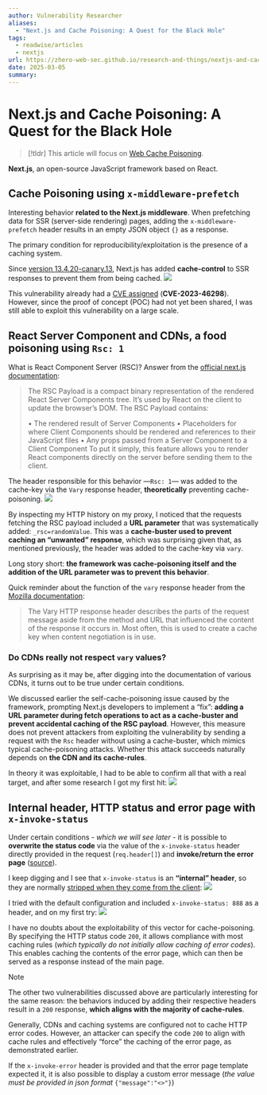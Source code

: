 ```yaml
---
author: Vulnerability Researcher
aliases:
  - "Next.js and Cache Poisoning: A Quest for the Black Hole"
tags:
  - readwise/articles
  - nextjs
url: https://zhero-web-sec.github.io/research-and-things/nextjs-and-cache-poisoning-a-quest-for-the-black-hole?__readwiseLocation=
date: 2025-03-05
summary:
---
```

# Next.js and Cache Poisoning: A Quest for the Black Hole

>[!tldr]
>This article will focus on [Web Cache Poisoning](../../Dev,%20ICT%20&%20Cybersec/Web%20&%20Network%20Hacking/Web%20Cache%20Poisoning.md). [](https://read.readwise.io/read/01jnjz58as6y84wgms8aye638a)


**Next.js**, an open-source JavaScript framework based on React. [](https://read.readwise.io/read/01jnjz4tsx7a0e73p0678gjbr8)

## Cache Poisoning using `x-middleware-prefetch`

Interesting behavior **related to the Next.js middleware**. When prefetching data for SSR (server-side rendering) pages, adding the `x-middleware-prefetch` header results in an empty JSON object `{}` as a response. [](https://read.readwise.io/read/01jnjz6zehphcx8xd813gyfszt)

The primary condition for reproducibility/exploitation is the presence of a caching system. [](https://read.readwise.io/read/01jnjz9mw2m2gvkpmcjan4mvp8)

Since [version 13.4.20-canary.13](https://github.com/advisories/GHSA-c59h-r6p8-q9wc), Next.js has added **cache-control** to SSR responses to prevent them from being cached.
 ![](https://zhero-web-sec.github.io/images/next-cache-2.png) [](https://read.readwise.io/read/01jnjzacc3e4c3y18r3y99bazw)

This vulnerability already had a [CVE assigned](https://nvd.nist.gov/vuln/detail/CVE-2023-46298) (**CVE-2023-46298**). However, since the proof of concept (POC) had not yet been shared, I was still able to exploit this vulnerability on a large scale. [](https://read.readwise.io/read/01jnjzb3zkkjvppmhq5sdp7bac)


## React Server Component and CDNs, a food poisoning using `Rsc: 1`

What is React Component Server (RSC)? Answer from the [official next.js documentation](https://nextjs.org/learn/react-foundations/server-and-client-components):
 > The RSC Payload is a compact binary representation of the rendered React Server Components tree. It’s used by React on the client to update the browser’s DOM. The RSC Payload contains:
 > 
 > • The rendered result of Server Components
 > • Placeholders for where Client Components should be rendered and references to their JavaScript files
 > • Any props passed from a Server Component to a Client Component
 To put it simply, this feature allows you to render React components directly on the server before sending them to the client. [](https://read.readwise.io/read/01jnjzd1p4p2twp5hm2arn58np)

The header responsible for this behavior —`Rsc: 1`— was added to the cache-key via the `Vary` response header, **theoretically** preventing cache-poisoning.
 ![](https://zhero-web-sec.github.io/images/next-cache-4.png) [](https://read.readwise.io/read/01jnjzdt537265hntq86seqgqb)

By inspecting my HTTP history on my proxy, I noticed that the requests fetching the RSC payload included a **URL parameter** that was systematically added: `_rsc=randomValue`. [](https://read.readwise.io/read/01jnjzesp41xkemz71rq2pkqmt) This was a **cache-buster used to prevent caching an “unwanted” response**, which was surprising given that, as mentioned previously, the header was added to the cache-key via `vary`. [](https://read.readwise.io/read/01jnjzg96dq1km86dq67wzryz0)

Long story short: **the framework was cache-poisoning itself and the addition of the URL parameter was to prevent this behavior**. [](https://read.readwise.io/read/01jnjzjdbgvraxxz6z52nqt6ht)

Quick reminder about the function of the `vary` response header from the [Mozilla documentation](https://developer.mozilla.org/en-US/docs/Web/HTTP/Headers/Vary):
 > The Vary HTTP response header describes the parts of the request message aside from the method and URL that influenced the content of the response it occurs in. Most often, this is used to create a cache key when content negotiation is in use. [](https://read.readwise.io/read/01jnjzkp5tjz5fpx4mv2xffn0j)

### Do CDNs really not respect `vary` values?

 As surprising as it may be, after digging into the documentation of various CDNs, it turns out to be true under certain conditions. [](https://read.readwise.io/read/01jnjzrf1f15ygsyth3ejjrhnf)

We discussed earlier the self-cache-poisoning issue caused by the framework, prompting Next.js developers to implement a “fix”: **adding a URL parameter during fetch operations to act as a cache-buster and prevent accidental caching of the RSC payload**. However, this measure does not prevent attackers from exploiting the vulnerability by sending a request with the `Rsc` header without using a cache-buster, which mimics typical cache-poisoning attacks. Whether this attack succeeds naturally depends on **the CDN and its cache-rules**.

In theory it was exploitable, I had to be able to confirm all that with a real target, and after some research I got my first hit:
 ![](https://zhero-web-sec.github.io/images/next-cache-9.png) [](https://read.readwise.io/read/01jnjzv1r98v34b02rzmhty9xh)

## Internal header, HTTP status and error page with `x-invoke-status`

Under certain conditions - *which we will see later* - it is possible to **overwrite the status code** via the value of the `x-invoke-status` header directly provided in the request (`req.header[]`) and **invoke/return the error page** ([source](https://github.com/vercel/next.js/blob/f412c5e72a068d3667e0005f33a9ac7802634b61/packages/next/src/server/base-server.ts#L961%5D)). [](https://read.readwise.io/read/01jnjzz5kgr1gw8k3zr9bmgeyp)

I keep digging and I see that `x-invoke-status` is an **“internal” header**, so they are normally [stripped when they come from the client](https://github.com/vercel/next.js/blob/f412c5e72a068d3667e0005f33a9ac7802634b61/packages/next/src/shared/lib/constants.ts#L18):
 ![](https://zhero-web-sec.github.io/images/next-cache-12.png) [](https://read.readwise.io/read/01jnk002psmtf7hwa044hktqke)

I tried with the default configuration and included `x-invoke-status: 888` as a header, and on my first try:
 ![](https://zhero-web-sec.github.io/images/next-cache-13.png) [](https://read.readwise.io/read/01jnk01mam57fys2d7tx6v703s)

I have no doubts about the exploitability of this vector for cache-poisoning. By specifying the HTTP status code `200`, it allows compliance with most caching rules (*which typically do not initially allow caching of error codes*). This enables caching the contents of the error page, which can then be served as a response instead of the main page. [](https://read.readwise.io/read/01jnk034h1q4dv14eqtbaz2jsm)

>[!note]
>The other two vulnerabilities discussed above are particularly interesting for the same reason: the behaviors induced by adding their respective headers result in a `200` response, **which aligns with the majority of cache-rules**. [](https://read.readwise.io/read/01jnk039nmc3nh17gedgj8pgfz)

Generally, CDNs and caching systems are configured not to cache HTTP error codes. However, an attacker can specify the code `200` to align with cache rules and effectively “force” the caching of the error page, as demonstrated earlier. [](https://read.readwise.io/read/01jnk05ad6p2b0zddwvmf0k1sn)

If the `x-invoke-error` header is provided and that the error page template expected it, it is also possible to display a custom error message (*the value must be provided in json format* `{"message":"<>"}`) [](https://read.readwise.io/read/01jnk080zrxhkfqydwpqgf7993)

